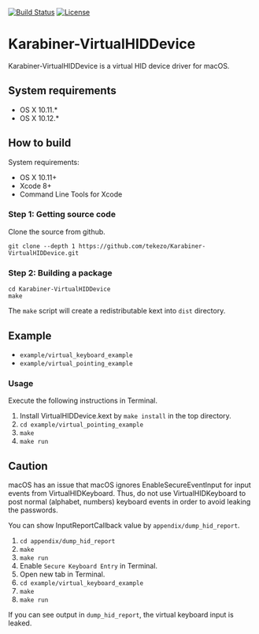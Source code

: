 [![Build Status](https://travis-ci.org/tekezo/Karabiner-VirtualHIDDevice.svg?branch=master)](https://travis-ci.org/tekezo/Karabiner-VirtualHIDDevice)
[![License](https://img.shields.io/badge/license-Public%20Domain-blue.svg)](https://github.com/tekezo/Karabiner-VirtualHIDDevice/blob/master/LICENSE.md)

# Karabiner-VirtualHIDDevice

Karabiner-VirtualHIDDevice is a virtual HID device driver for macOS.

## System requirements

* OS X 10.11.*
* OS X 10.12.*

## How to build

System requirements:

* OS X 10.11+
* Xcode 8+
* Command Line Tools for Xcode

### Step 1: Getting source code

Clone the source from github.

```
git clone --depth 1 https://github.com/tekezo/Karabiner-VirtualHIDDevice.git
```

### Step 2: Building a package

```
cd Karabiner-VirtualHIDDevice
make
```

The `make` script will create a redistributable kext into `dist` directory.

## Example

* `example/virtual_keyboard_example`
* `example/virtual_pointing_example`

### Usage

Execute the following instructions in Terminal.

1. Install VirtualHIDDevice.kext by `make install` in the top directory.
2. `cd example/virtual_pointing_example`
3. `make`
4. `make run`

## Caution

macOS has an issue that macOS ignores EnableSecureEventInput for input events from VirtualHIDKeyboard.
Thus, do not use VirtualHIDKeyboard to post normal (alphabet, numbers) keyboard events in order to avoid leaking the passwords.

You can show InputReportCallback value by `appendix/dump_hid_report`.

1. `cd appendix/dump_hid_report`
2. `make`
3. `make run`
4. Enable `Secure Keyboard Entry` in Terminal.
5. Open new tab in Terminal.
6. `cd example/virtual_keyboard_example`
7. `make`
8. `make run`

If you can see output in `dump_hid_report`, the virtual keyboard input is leaked.
